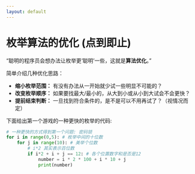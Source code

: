 ```yaml
---
layout: default
---
```


# 枚举算法的优化 (点到即止)

“聪明的程序员会想办法让枚举更‘聪明’一些，这就是**算法优化**。”

简单介绍几种优化思路：

*   **缩小枚举范围：** 有没有办法从一开始就少试一些明显不可能的？
*   **改变枚举顺序：** 如果要找最大/最小的，从大到小或从小到大试会不会更快？
*   **提前结束判断：** 一旦找到符合条件的，是不是可以不用再试了？（视情况而定）

下面给出第一个游戏的一种更快的枚举的代码:

```python
# 一种更快的方式得到第一个问题: 密码锁
for i in range(0,5): # 枚举中间的十位数
    for j in range(10): # 美举个位数
        # i*2 其实表示百位数
        if i*2 + i + j == 12: # 各个位置数字和是否是12
            number = i * 2 * 100 + i * 10 + j
            print(number)
```